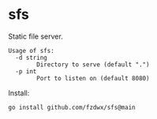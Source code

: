 # sfs

Static file server.

```shell
Usage of sfs:
  -d string
        Directory to serve (default ".")
  -p int
        Port to listen on (default 8080)
```

Install:

```shell
go install github.com/fzdwx/sfs@main
```
